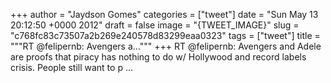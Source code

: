 
+++
author = "Jaydson Gomes"
categories = ["tweet"]
date = "Sun May 13 20:12:50 +0000 2012"
draft = false
image = "{TWEET_IMAGE}"
slug = "c768fc83c73507a2b269e240578d83299eaa0323"
tags = ["tweet"]
title = """RT @felipernb: Avengers a..."""
+++
RT @felipernb: Avengers and Adele are proofs that piracy has nothing to do w/ Hollywood and record labels crisis. People still want to p ...

